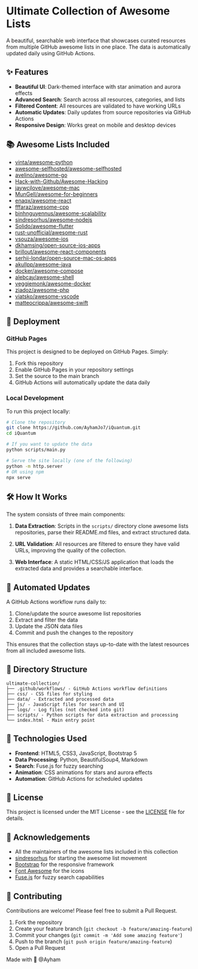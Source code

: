 # Ultimate Collection of Awesome Lists

A beautiful, searchable web interface that showcases curated resources from multiple GitHub awesome lists in one place. The data is automatically updated daily using GitHub Actions.

## ✨ Features

- **Beautiful UI**: Dark-themed interface with star animation and aurora effects
- **Advanced Search**: Search across all resources, categories, and lists
- **Filtered Content**: All resources are validated to have working URLs
- **Automatic Updates**: Daily updates from source repositories via GitHub Actions
- **Responsive Design**: Works great on mobile and desktop devices

## 📚 Awesome Lists Included

- [vinta/awesome-python](https://github.com/vinta/awesome-python)
- [awesome-selfhosted/awesome-selfhosted](https://github.com/awesome-selfhosted/awesome-selfhosted)
- [avelino/awesome-go](https://github.com/avelino/awesome-go)
- [Hack-with-Github/Awesome-Hacking](https://github.com/Hack-with-Github/Awesome-Hacking)
- [jaywcjlove/awesome-mac](https://github.com/jaywcjlove/awesome-mac)
- [MunGell/awesome-for-beginners](https://github.com/MunGell/awesome-for-beginners)
- [enaqx/awesome-react](https://github.com/enaqx/awesome-react)
- [fffaraz/awesome-cpp](https://github.com/fffaraz/awesome-cpp)
- [binhnguyennus/awesome-scalability](https://github.com/binhnguyennus/awesome-scalability)
- [sindresorhus/awesome-nodejs](https://github.com/sindresorhus/awesome-nodejs)
- [Solido/awesome-flutter](https://github.com/Solido/awesome-flutter)
- [rust-unofficial/awesome-rust](https://github.com/rust-unofficial/awesome-rust)
- [vsouza/awesome-ios](https://github.com/vsouza/awesome-ios)
- [dkhamsing/open-source-ios-apps](https://github.com/dkhamsing/open-source-ios-apps)
- [brillout/awesome-react-components](https://github.com/brillout/awesome-react-components)
- [serhii-londar/open-source-mac-os-apps](https://github.com/serhii-londar/open-source-mac-os-apps)
- [akullpp/awesome-java](https://github.com/akullpp/awesome-java)
- [docker/awesome-compose](https://github.com/docker/awesome-compose)
- [alebcay/awesome-shell](https://github.com/alebcay/awesome-shell)
- [veggiemonk/awesome-docker](https://github.com/veggiemonk/awesome-docker)
- [ziadoz/awesome-php](https://github.com/ziadoz/awesome-php)
- [viatsko/awesome-vscode](https://github.com/viatsko/awesome-vscode)
- [matteocrippa/awesome-swift](https://github.com/matteocrippa/awesome-swift)

## 🚀 Deployment

### GitHub Pages

This project is designed to be deployed on GitHub Pages. Simply:

1. Fork this repository
2. Enable GitHub Pages in your repository settings
3. Set the source to the main branch
4. GitHub Actions will automatically update the data daily

### Local Development

To run this project locally:

```bash
# Clone the repository
git clone https://github.com/AyhamJo7/iQuantum.git
cd iQuantum

# If you want to update the data
python scripts/main.py

# Serve the site locally (one of the following)
python -m http.server
# OR using npm
npx serve
```

## 🛠️ How It Works

The system consists of three main components:

1. **Data Extraction**: Scripts in the `scripts/` directory clone awesome lists repositories, parse their README.md files, and extract structured data.

2. **URL Validation**: All resources are filtered to ensure they have valid URLs, improving the quality of the collection.

3. **Web Interface**: A static HTML/CSS/JS application that loads the extracted data and provides a searchable interface.

## 🔄 Automated Updates

A GitHub Actions workflow runs daily to:

1. Clone/update the source awesome list repositories
2. Extract and filter the data
3. Update the JSON data files
4. Commit and push the changes to the repository

This ensures that the collection stays up-to-date with the latest resources from all included awesome lists.

## 📁 Directory Structure

```
ultimate-collection/
├── .github/workflows/ - GitHub Actions workflow definitions
├── css/ - CSS files for styling
├── data/ - Extracted and processed data
├── js/ - JavaScript files for search and UI
├── logs/ - Log files (not checked into git)
├── scripts/ - Python scripts for data extraction and processing
└── index.html - Main entry point
```

## 🔧 Technologies Used

- **Frontend**: HTML5, CSS3, JavaScript, Bootstrap 5
- **Data Processing**: Python, BeautifulSoup4, Markdown
- **Search**: Fuse.js for fuzzy searching
- **Animation**: CSS animations for stars and aurora effects
- **Automation**: GitHub Actions for scheduled updates

## 📖 License

This project is licensed under the MIT License - see the [LICENSE](LICENSE) file for details.

## 🙏 Acknowledgements

- All the maintainers of the awesome lists included in this collection
- [sindresorhus](https://github.com/sindresorhus) for starting the awesome list movement
- [Bootstrap](https://getbootstrap.com/) for the responsive framework
- [Font Awesome](https://fontawesome.com/) for the icons
- [Fuse.js](https://fusejs.io/) for fuzzy search capabilities

## 🤝 Contributing

Contributions are welcome! Please feel free to submit a Pull Request.

1. Fork the repository
2. Create your feature branch (`git checkout -b feature/amazing-feature`)
3. Commit your changes (`git commit -m 'Add some amazing feature'`)
4. Push to the branch (`git push origin feature/amazing-feature`)
5. Open a Pull Request

Made with 🤍 @Ayham 
